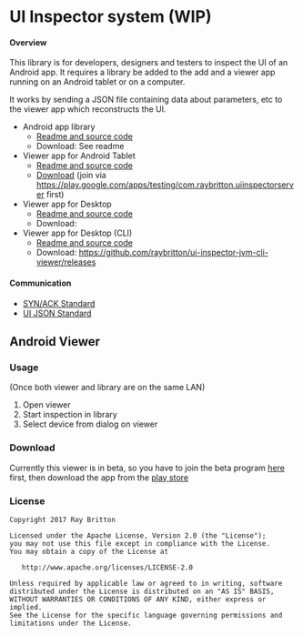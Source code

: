 # UI Inspector system (WIP)

#### Overview

This library is for developers, designers and testers to inspect the UI of an Android app. It requires a library be added to the add and a viewer app running on an Android tablet or on a computer.

It works by sending a JSON file containing data about parameters, etc to the viewer app which reconstructs the UI.

* Android app library
  * [Readme and source code](https://github.com/raybritton/ui-inspector-android-library)
  * Download: See readme
* Viewer app for Android Tablet
  * [Readme and source code](https://github.com/raybritton/ui-inspector-android-viewer)
  * [Download](https://play.google.com/store/apps/details?id=com.raybritton.uiinspectorserver) (join via https://play.google.com/apps/testing/com.raybritton.uiinspectorserver first) 
* Viewer app for Desktop
  * [Readme and source code](https://github.com/raybritton/ui-inspector-jvm-viewer)
  * Download: 
* Viewer app for Desktop (CLI)
  * [Readme and source code](https://github.com/raybritton/ui-inspector-jvm-cli-viewer)
  * Download: https://github.com/raybritton/ui-inspector-jvm-cli-viewer/releases

#### Communication

* [SYN/ACK Standard](https://github.com/raybritton/ui-inspector-android-library/blob/master/SYN_ACK.md)
* [UI JSON Standard](https://github.com/raybritton/ui-inspector-android-library/blob/master/JSON_STANDARD.md)

## Android Viewer

### Usage

(Once both viewer and library are on the same LAN)
1. Open viewer
2. Start inspection in library
3. Select device from dialog on viewer

### Download

Currently this viewer is in beta, so you have to join the beta program [here](https://play.google.com/apps/testing/com.raybritton.uiinspectorserver) first, then download the app from the [play store](https://play.google.com/store/apps/details?id=com.raybritton.uiinspectorserver)

### License

```
Copyright 2017 Ray Britton

Licensed under the Apache License, Version 2.0 (the "License");
you may not use this file except in compliance with the License.
You may obtain a copy of the License at

   http://www.apache.org/licenses/LICENSE-2.0

Unless required by applicable law or agreed to in writing, software
distributed under the License is distributed on an "AS IS" BASIS,
WITHOUT WARRANTIES OR CONDITIONS OF ANY KIND, either express or implied.
See the License for the specific language governing permissions and
limitations under the License.
```
